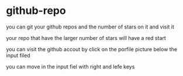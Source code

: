 # github-repo
 you can git your github repos and the number of stars on it and visit it 
 
 your repo that have the larger number of stars will have a red start 
 
 you can visit the github accout by click on the porfile picture below the input filed 
 
 you can move in the input fiel with right and lefe keys
